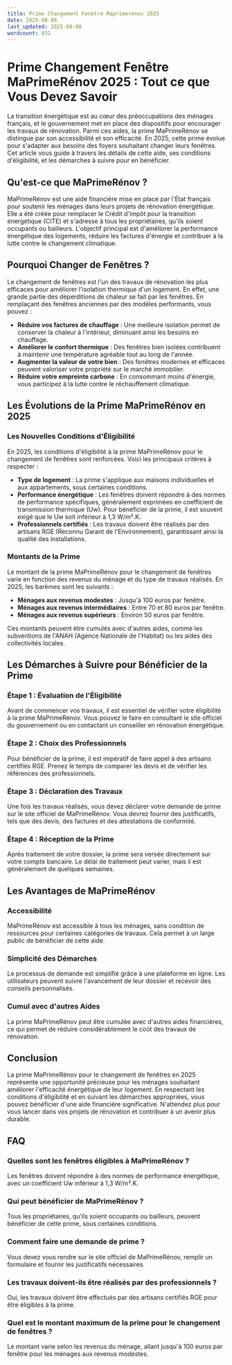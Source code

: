 ```yaml
---
title: Prime Changement Fenetre Maprimerenov 2025
date: 2025-08-08
last_updated: 2025-08-08
wordcount: 932
---
```


# Prime Changement Fenêtre MaPrimeRénov 2025 : Tout ce que Vous Devez Savoir

La transition énergétique est au cœur des préoccupations des ménages français, et le gouvernement met en place des dispositifs pour encourager les travaux de rénovation. Parmi ces aides, la prime MaPrimeRénov se distingue par son accessibilité et son efficacité. En 2025, cette prime évolue pour s'adapter aux besoins des foyers souhaitant changer leurs fenêtres. Cet article vous guide à travers les détails de cette aide, ses conditions d'éligibilité, et les démarches à suivre pour en bénéficier.

## Qu'est-ce que MaPrimeRénov ?

MaPrimeRénov est une aide financière mise en place par l'État français pour soutenir les ménages dans leurs projets de rénovation énergétique. Elle a été créée pour remplacer le Crédit d'impôt pour la transition énergétique (CITE) et s'adresse à tous les propriétaires, qu'ils soient occupants ou bailleurs. L'objectif principal est d'améliorer la performance énergétique des logements, réduire les factures d'énergie et contribuer à la lutte contre le changement climatique.

## Pourquoi Changer de Fenêtres ?

Le changement de fenêtres est l'un des travaux de rénovation les plus efficaces pour améliorer l'isolation thermique d'un logement. En effet, une grande partie des déperditions de chaleur se fait par les fenêtres. En remplaçant des fenêtres anciennes par des modèles performants, vous pouvez :

- **Réduire vos factures de chauffage** : Une meilleure isolation permet de conserver la chaleur à l'intérieur, diminuant ainsi les besoins en chauffage.
- **Améliorer le confort thermique** : Des fenêtres bien isolées contribuent à maintenir une température agréable tout au long de l'année.
- **Augmenter la valeur de votre bien** : Des fenêtres modernes et efficaces peuvent valoriser votre propriété sur le marché immobilier.
- **Réduire votre empreinte carbone** : En consommant moins d'énergie, vous participez à la lutte contre le réchauffement climatique.

## Les Évolutions de la Prime MaPrimeRénov en 2025

### Les Nouvelles Conditions d'Éligibilité

En 2025, les conditions d'éligibilité à la prime MaPrimeRénov pour le changement de fenêtres sont renforcées. Voici les principaux critères à respecter :

- **Type de logement** : La prime s'applique aux maisons individuelles et aux appartements, sous certaines conditions.
- **Performance énergétique** : Les fenêtres doivent répondre à des normes de performance spécifiques, généralement exprimées en coefficient de transmission thermique (Uw). Pour bénéficier de la prime, il est souvent exigé que le Uw soit inférieur à 1,3 W/m².K.
- **Professionnels certifiés** : Les travaux doivent être réalisés par des artisans RGE (Reconnu Garant de l'Environnement), garantissant ainsi la qualité des installations.

### Montants de la Prime

Le montant de la prime MaPrimeRénov pour le changement de fenêtres varie en fonction des revenus du ménage et du type de travaux réalisés. En 2025, les barèmes sont les suivants :

- **Ménages aux revenus modestes** : Jusqu'à 100 euros par fenêtre.
- **Ménages aux revenus intermédiaires** : Entre 70 et 80 euros par fenêtre.
- **Ménages aux revenus supérieurs** : Environ 50 euros par fenêtre.

Ces montants peuvent être cumulés avec d'autres aides, comme les subventions de l'ANAH (Agence Nationale de l'Habitat) ou les aides des collectivités locales.

## Les Démarches à Suivre pour Bénéficier de la Prime

### Étape 1 : Évaluation de l'Éligibilité

Avant de commencer vos travaux, il est essentiel de vérifier votre éligibilité à la prime MaPrimeRénov. Vous pouvez le faire en consultant le site officiel du gouvernement ou en contactant un conseiller en rénovation énergétique.

### Étape 2 : Choix des Professionnels

Pour bénéficier de la prime, il est impératif de faire appel à des artisans certifiés RGE. Prenez le temps de comparer les devis et de vérifier les références des professionnels.

### Étape 3 : Déclaration des Travaux

Une fois les travaux réalisés, vous devez déclarer votre demande de prime sur le site officiel de MaPrimeRénov. Vous devrez fournir des justificatifs, tels que des devis, des factures et des attestations de conformité.

### Étape 4 : Réception de la Prime

Après traitement de votre dossier, la prime sera versée directement sur votre compte bancaire. Le délai de traitement peut varier, mais il est généralement de quelques semaines.

## Les Avantages de MaPrimeRénov

### Accessibilité

MaPrimeRénov est accessible à tous les ménages, sans condition de ressources pour certaines catégories de travaux. Cela permet à un large public de bénéficier de cette aide.

### Simplicité des Démarches

Le processus de demande est simplifié grâce à une plateforme en ligne. Les utilisateurs peuvent suivre l'avancement de leur dossier et recevoir des conseils personnalisés.

### Cumul avec d'autres Aides

La prime MaPrimeRénov peut être cumulée avec d'autres aides financières, ce qui permet de réduire considérablement le coût des travaux de rénovation.

## Conclusion

La prime MaPrimeRénov pour le changement de fenêtres en 2025 représente une opportunité précieuse pour les ménages souhaitant améliorer l'efficacité énergétique de leur logement. En respectant les conditions d'éligibilité et en suivant les démarches appropriées, vous pouvez bénéficier d'une aide financière significative. N'attendez plus pour vous lancer dans vos projets de rénovation et contribuer à un avenir plus durable.

## FAQ

### Quelles sont les fenêtres éligibles à MaPrimeRénov ?

Les fenêtres doivent répondre à des normes de performance énergétique, avec un coefficient Uw inférieur à 1,3 W/m².K.

### Qui peut bénéficier de MaPrimeRénov ?

Tous les propriétaires, qu'ils soient occupants ou bailleurs, peuvent bénéficier de cette prime, sous certaines conditions.

### Comment faire une demande de prime ?

Vous devez vous rendre sur le site officiel de MaPrimeRénov, remplir un formulaire et fournir les justificatifs nécessaires.

### Les travaux doivent-ils être réalisés par des professionnels ?

Oui, les travaux doivent être effectués par des artisans certifiés RGE pour être éligibles à la prime.

### Quel est le montant maximum de la prime pour le changement de fenêtres ?

Le montant varie selon les revenus du ménage, allant jusqu'à 100 euros par fenêtre pour les ménages aux revenus modestes.